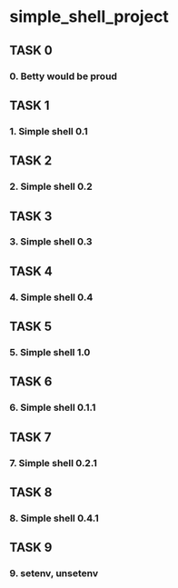 # simple_shell_project

## TASK 0
### 0. Betty would be proud


## TASK 1
### 1. Simple shell 0.1
##  TASK 2
### 2. Simple shell 0.2
## TASK 3
### 3. Simple shell 0.3
## TASK 4
### 4. Simple shell 0.4
## TASK 5
### 5. Simple shell 1.0
## TASK 6
### 6. Simple shell 0.1.1
## TASK 7
### 7. Simple shell 0.2.1
## TASK 8
### 8. Simple shell 0.4.1
## TASK 9
### 9. setenv, unsetenv

